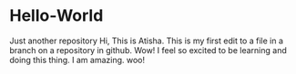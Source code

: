 # Hello-World
Just another repository
Hi, This is Atisha. This is my first edit to a file in a branch on a repository in github.
Wow! I feel so excited to be learning and doing this thing. 
I am amazing. woo! 
